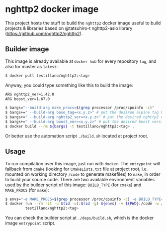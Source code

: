 # nghttp2 docker image

This project hosts the stuff to build the `nghttp2` docker image useful to build projects & libraries based on @tatsuhiro-t nghttp2-asio library (https://github.com/nghttp2/nghttp2).

## Builder image

This image is already available at `docker hub` for every repository `tag`, and also for master as `latest`:

```bash
$ docker pull testillano/nghttp2:<tag>
```

Anyway, you could type something like this to build the image:

```bash
ARG nghttp2_ver=1.42.0
ARG boost_ver=1.67.0

$ bargs="--build-arg make_procs=$(grep processor /proc/cpuinfo -c)"
$ bargs+=" --build-arg base_tag=<x.y.z>" # put the desired alpine tag here
$ bargs+=" --build-arg nghttp2_ver=<x.y.z>" # put the desired nghttp2 version here
$ bargs+=" --build-arg boost_ver=<x.y.z>" # put the desired boost version here
$ docker build --rm ${bargs} -t testillano/nghttp2:<tag> .
```

Or better use the automation script `./build.sh` located at project root.

## Usage

To run compilation over this image, just run with `docker`. The `entrypoint` will fallback from `cmake` (looking for `CMakeLists.txt` file at project root, i.e. mounted on working directory `/code` to generate makefiles) to `make`, in order to build your source code. There are two available environment variables used by the builder script of this image: `BUILD_TYPE` (for `cmake`) and `MAKE_PROCS` (for `make`):

```bash
$ envs="-e MAKE_PROCS=$(grep processor /proc/cpuinfo -c) -e BUILD_TYPE=Release"
$ docker run --rm -it -u $(id -u):$(id -g) ${envs} -v ${PWD}:/code -w /code \
         testillano/nghttp2:<tag>
```

You can check the builder script at `./deps/build.sh`, which is the docker image `entrypoint` script.


